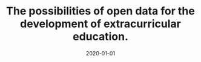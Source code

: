 ---
title: "The possibilities of open data for the development of extracurricular education."
collection: talks
permalink: /talk/2020-open-data-eca
date: 2020-01-01
venue: 'Moscow International Education Fair'
paperurl: '/files/pdf/research/Turning the Lights on.pdf'
github: 'https://github.com/jayrobwilliams/conflict-preemption'
---